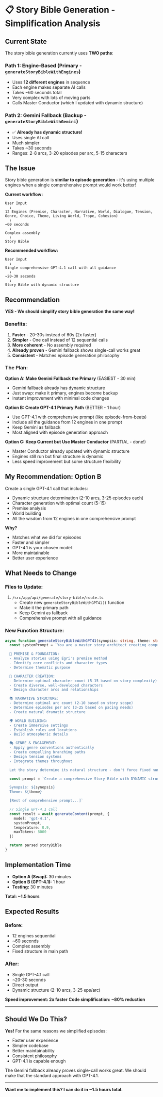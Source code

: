 # 📋 Story Bible Generation - Simplification Analysis

## Current State

The story bible generation currently uses **TWO paths**:

### Path 1: Engine-Based (Primary - `generateStoryBibleWithEngines`)
- Uses **12 different engines** in sequence
- Each engine makes separate AI calls
- Takes ~60 seconds total
- Very complex with lots of moving parts
- Calls Master Conductor (which I updated with dynamic structure)

### Path 2: Gemini Fallback (Backup - `generateStoryBibleWithGemini`)
- ✅ **Already has dynamic structure!**
- Uses single AI call
- Much simpler
- Takes ~30 seconds
- Ranges: 2-8 arcs, 3-20 episodes per arc, 5-15 characters

## The Issue

Story bible generation is **similar to episode generation** - it's using multiple engines when a single comprehensive prompt would work better!

**Current workflow:**
```
User Input
  ↓
12 Engines (Premise, Character, Narrative, World, Dialogue, Tension, Genre, Choice, Theme, Living World, Trope, Cohesion)
  ↓
~60 seconds
  ↓
Complex assembly
  ↓
Story Bible
```

**Recommended workflow:**
```
User Input
  ↓
Single comprehensive GPT-4.1 call with all guidance
  ↓
~20-30 seconds
  ↓
Story Bible with dynamic structure
```

## Recommendation

**YES - We should simplify story bible generation the same way!**

### Benefits:
1. **Faster** - 20-30s instead of 60s (2x faster)
2. **Simpler** - One call instead of 12 sequential calls
3. **More coherent** - No assembly required
4. **Already proven** - Gemini fallback shows single-call works great
5. **Consistent** - Matches episode generation philosophy

### The Plan:

**Option A: Make Gemini Fallback the Primary** (EASIEST - 30 min)
- Gemini fallback already has dynamic structure
- Just swap: make it primary, engines become backup
- Instant improvement with minimal code changes

**Option B: Create GPT-4.1 Primary Path** (BETTER - 1 hour)
- Use GPT-4.1 with comprehensive prompt (like episode-from-beats)
- Include all the guidance from 12 engines in one prompt
- Keep Gemini as fallback
- Most aligned with episode generation approach

**Option C: Keep Current but Use Master Conductor** (PARTIAL - done!)
- Master Conductor already updated with dynamic structure
- Engines still run but final structure is dynamic
- Less speed improvement but some structure flexibility

## My Recommendation: **Option B**

Create a single GPT-4.1 call that includes:
- Dynamic structure determination (2-10 arcs, 3-25 episodes each)
- Character generation with optimal count (5-15)
- Premise analysis
- World building
- All the wisdom from 12 engines in one comprehensive prompt

**Why?**
- Matches what we did for episodes
- Faster and simpler
- GPT-4.1 is your chosen model
- More maintainable
- Better user experience

## What Needs to Change

### Files to Update:
1. `/src/app/api/generate/story-bible/route.ts`
   - Create new `generateStoryBibleWithGPT41()` function
   - Make it the primary path
   - Keep Gemini as fallback
   - Comprehensive prompt with all guidance

### New Function Structure:
```typescript
async function generateStoryBibleWithGPT41(synopsis: string, theme: string) {
  const systemPrompt = `You are a master story architect creating comprehensive story bibles. You excel at:

  📖 PREMISE & FOUNDATION:
  - Analyze stories using Egri's premise method
  - Identify core conflicts and character types
  - Determine thematic purpose

  👥 CHARACTER CREATION:
  - Determine optimal character count (5-15 based on story complexity)
  - Create diverse, well-developed characters
  - Design character arcs and relationships

  📚 NARRATIVE STRUCTURE:
  - Determine optimal arc count (2-10 based on story scope)
  - Determine episodes per arc (3-25 based on pacing needs)
  - Create natural dramatic structure

  🌍 WORLD BUILDING:
  - Create immersive settings
  - Establish rules and locations
  - Build atmospheric details

  🎭 GENRE & ENGAGEMENT:
  - Apply genre conventions authentically
  - Create compelling branching paths
  - Design tension systems
  - Integrate themes throughout

  Let the story determine its natural structure - don't force fixed numbers.`

  const prompt = `Create a comprehensive Story Bible with DYNAMIC structure:

  Synopsis: ${synopsis}
  Theme: ${theme}

  [Rest of comprehensive prompt...]`

  // Single GPT-4.1 call
  const result = await generateContent(prompt, {
    model: 'gpt-4.1',
    systemPrompt,
    temperature: 0.9,
    maxTokens: 8000
  })

  return parsed storyBible
}
```

## Implementation Time

- **Option A (Swap):** 30 minutes
- **Option B (GPT-4.1):** 1 hour
- **Testing:** 30 minutes

**Total: ~1.5 hours**

## Expected Results

### Before:
- 12 engines sequential
- ~60 seconds
- Complex assembly
- Fixed structure in main path

### After:
- Single GPT-4.1 call
- ~20-30 seconds
- Direct output
- Dynamic structure (2-10 arcs, 3-25 eps/arc)

**Speed improvement: 2x faster**
**Code simplification: ~80% reduction**

---

## Should We Do This?

**Yes!** For the same reasons we simplified episodes:
- Faster user experience
- Simpler codebase
- Better maintainability
- Consistent philosophy
- GPT-4.1 is capable enough

The Gemini fallback already proves single-call works great. We should make that the standard approach with GPT-4.1.

---

**Want me to implement this? I can do it in ~1.5 hours total.**








